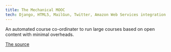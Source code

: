 ```yaml
---
title: The Mechanical MOOC
tech: Django, HTML5, MailGun, Twitter, Amazon Web Services integration
---
```


An automated course co-ordinater to run large courses based on open content with minimal overheads.

[The source](https://github.com/p2pu/mechanical-mooc/)
